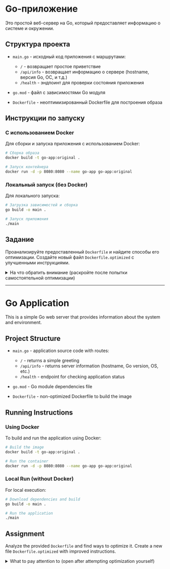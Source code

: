 # Go-приложение

Это простой веб-сервер на Go, который предоставляет информацию о системе и окружении.

## Структура проекта

- `main.go` - исходный код приложения с маршрутами:
  - `/` - возвращает простое приветствие
  - `/api/info` - возвращает информацию о сервере (hostname, версия Go, ОС, и т.д.)
  - `/health` - эндпоинт для проверки состояния приложения

- `go.mod` - файл с зависимостями Go модуля
- `Dockerfile` - неоптимизированный Dockerfile для построения образа

## Инструкции по запуску

### С использованием Docker

Для сборки и запуска приложения с использованием Docker:

```bash
# Сборка образа
docker build -t go-app:original .

# Запуск контейнера
docker run -d -p 8080:8080 --name go-app go-app:original
```

### Локальный запуск (без Docker)

Для локального запуска:

```bash
# Загрузка зависимостей и сборка
go build -o main .

# Запуск приложения
./main
```

## Задание

Проанализируйте предоставленный `Dockerfile` и найдите способы его оптимизации. Создайте новый файл `Dockerfile.optimized` с улучшенными инструкциями.

<details>
<summary>На что обратить внимание (раскройте после попытки самостоятельной оптимизации)</summary>

Основные проблемы, на которые следует обратить внимание:
1. Используется большой базовый образ вместо более компактных альтернатив
2. Устанавливаются лишние системные утилиты и инструменты разработки
3. Не используется многоэтапная сборка (multi-stage build)
4. Приложение запускается с правами root
5. Не используются флаги оптимизации при сборке Go-приложения
6. Неоптимальный порядок слоев для кэширования

Возможные оптимизации:
- Использование многоэтапной сборки с базовым scratch или alpine образом
- Статическая компиляция Go-приложения без CGO
- Запуск от непривилегированного пользователя
- Удаление лишних инструментов разработки из финального образа
</details>

---

# Go Application

This is a simple Go web server that provides information about the system and environment.

## Project Structure

- `main.go` - application source code with routes:
  - `/` - returns a simple greeting
  - `/api/info` - returns server information (hostname, Go version, OS, etc.)
  - `/health` - endpoint for checking application status

- `go.mod` - Go module dependencies file
- `Dockerfile` - non-optimized Dockerfile to build the image

## Running Instructions

### Using Docker

To build and run the application using Docker:

```bash
# Build the image
docker build -t go-app:original .

# Run the container
docker run -d -p 8080:8080 --name go-app go-app:original
```

### Local Run (without Docker)

For local execution:

```bash
# Download dependencies and build
go build -o main .

# Run the application
./main
```

## Assignment

Analyze the provided `Dockerfile` and find ways to optimize it. Create a new file `Dockerfile.optimized` with improved instructions.

<details>
<summary>What to pay attention to (open after attempting optimization yourself)</summary>

Main issues to consider:
1. A large base image is used instead of more compact alternatives
2. Extra system utilities and development tools are installed
3. Multi-stage build is not used
4. The application runs with root privileges
5. Optimization flags are not used when building the Go application
6. Suboptimal layer order for caching

Possible optimizations:
- Use multi-stage build with a base scratch or alpine image
- Static compilation of Go application without CGO
- Run as a non-privileged user
- Remove unnecessary development tools from the final image
</details> 